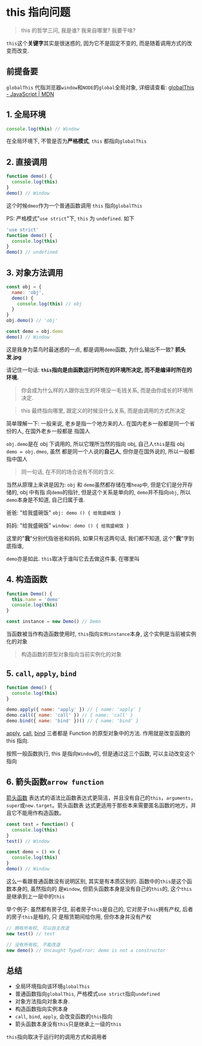 # this 指向问题

> this 的哲学三问, 我是谁? 我来自哪里? 我要干啥?

`this`这个**关键字**其实是很迷惑的, 因为它不是固定不变的, 而是随着调用方式的改变而改变.

## 前提备要

`globalThis` 代指浏览器`window`和`NODE`的`global`全局对象, 详细请查看:
[globalThis - JavaScript | MDN](https://developer.mozilla.org/zh-CN/docs/Web/JavaScript/Reference/Global_Objects/globalThis)

## 1. 全局环境

```javascript
console.log(this) // Window
```

在全局环境下, 不管是否为**严格模式**, `this` 都指向`globalThis`

## 2. 直接调用

```javascript
function demo() {
  console.log(this)
}
demo() // Window
```

这个时候`dmeo`作为一个普通函数调用 `this` 指向`globalThis`

PS: 严格模式"`use strict`"下, `this` 为 `undefined`. 如下

```javascript
'use strict'
function demo() {
  console.log(this)
}
demo() // undefined
```

## 3. 对象方法调用

```javascript
const obj = {
  name: 'obj',
  demo() {
    console.log(this) // obj
  }
}
obj.demo() // 'obj'

const demo = obj.demo
demo() // Window
```

这是我身为菜鸟时最迷惑的一点, 都是调用`demo`函数, 为什么输出不一致? **抓头发.jpg**

请记住一句话: **`this`指向是由函数运行时所在的环境所决定, 而不是编译时所在的环境.**

> 你会成为什么样的人跟你出生的环境没一毛钱关系, 而是由你成长的环境所决定.

> this 最终指向哪里, 跟定义的时候没什么关系, 而是由调用的方式所决定

简单理解一下: 一般来说, 老乡是指一个地方来的人. 在国内老乡一般都是同一个省份的人, 在国外老乡一般都是
指国人

`obj.demo`是在 obj 下调用的, 所以它理所当然的指向 obj, 自己人`this`是指 obj `demo = obj.dmeo`, 虽然
都是同一个人说的**自己人**, 但你是在国外说的, 所以一般都指中国人

> 同一句话, 在不同的场合说有不同的含义.

当然从原理上来讲是因为: `obj` 和 `demo`虽然都存储在堆`heap`中, 但是它们是分开存储的, obj 中有指
向`demo`的指针, 但是这个关系是单向的, `demo`并不指向`obj`, 所以`demo`本身是不知道, 自己归属于谁.

爸爸: "给我盛碗饭" `obj: demo () { 给我盛碗饭 }`

妈妈: "给我盛碗饭" `window: demo () { 给我盛碗饭 }`

这里的"**我**"分别代指爸爸和妈妈, 如果只有这两句话, 我们都不知道, 这个"**我**"字到底指谁,

`demo`亦是如此. `this`取决于谁叫它去去做这件事, 在哪里叫

## 4. 构造函数

```javascript
function Demo() {
  this.name = 'demo'
  console.log(this)
}

const instance = new Demo() // Demo
```

当函数被当作构造函数使用时, `this`指向`实例instance`本身, 这个实例是当前被实例化的对象

> 构造函数的原型对象指向当前实例化的对象

## 5. `call`, `apply`, `bind`

```javascript
function demo() {
  console.log(this)
}

demo.apply({ name: 'apply' }) // { name: 'apply' }
demo.call({ name: 'call' }) // { name: 'call' }
demo.bind({ name: 'bind' })() // { name: 'bind' }
```

[apply](https://developer.mozilla.org/zh-CN/docs/Web/JavaScript/Reference/Global_Objects/Function/apply),
[call](https://developer.mozilla.org/zh-CN/docs/Web/JavaScript/Reference/Global_Objects/Function/call),
[bind](https://developer.mozilla.org/zh-CN/docs/Web/JavaScript/Reference/Global_Objects/Function/bind)
三者都是 Function 的原型对象中的方法. 作用就是改变函数的 this 指向.

按照一般函数执行, this 是指向`Window`的, 但是通过这三个函数, 可以主动改变这个指向

## 6. 箭头函数`arrow function`

[箭头函数](https://developer.mozilla.org/zh-CN/docs/Web/JavaScript/Reference/Functions/Arrow_functions)
表达式的语法比函数表达式更简洁，并且没有自己的`this`，`arguments`，`super`或`new.target`。箭头函数表
达式更适用于那些本来需要匿名函数的地方，并且它不能用作构造函数。

```javascript
const test = function() {
  console.log(this)
}
test() // Window

const demo = () => {
  console.log(this)
}
demo() // Window
```

这么一看跟普通函数没有说明区别, 其实是有本质区别的. 函数中的`this`是这个函数本身的, 虽然指向的
是`Window`, 但箭头函数本身是没有自己的`this`的, 这个`this`是继承到上一层中的`this`

举个例子: 虽然都有房子住, 前者房子`this`是自己的, 它对房子`this`拥有产权, 后者的房子`this`是租的, 只
是租赁期间给你用, 但你本身并没有产权

```javascript
// 拥有所有权, 可以自主改造
new test() // test

// 没有所有权, 不能改造
new demo() // Uncaught TypeError: demo is not a constructor
```

## 总结

- 全局环境指向该环境`globalThis`
- 普通函数指向`globalThis`, 严格模式`use strict`指向`undefined`
- 对象方法指向对象本身.
- 构造函数指向实例本身
- `call`, `bind`, `apply`, 会改变函数的`this`指向
- 箭头函数本身没有`this`只是继承上一级的`this`

`this`指向取决于运行时的调用方式和调用者
